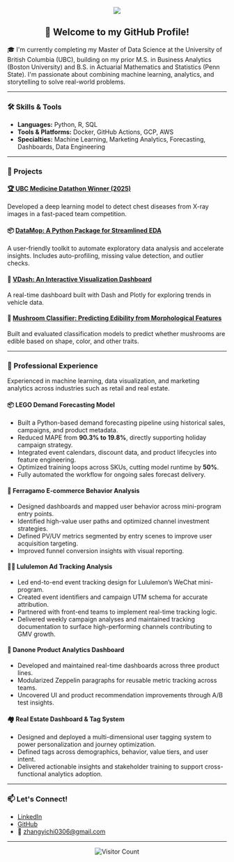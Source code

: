 <!-- Profile Header -->
<p align="center">
  <img src="https://capsule-render.vercel.app/api?text=Hi%20I'm%20Essie%20Zhang!&animation=fadeIn&type=waving&color=gradient&height=100"/>
</p>

<!-- Introduction -->
<h2 align="center">👋 Welcome to my GitHub Profile!</h2>

🎓 I'm currently completing my Master of Data Science at the University of British Columbia (UBC), building on my prior M.S. in Business Analytics (Boston University) and B.S. in Actuarial Mathematics and Statistics (Penn State). I'm passionate about combining machine learning, analytics, and storytelling to solve real-world problems.


---

<!-- Skills -->
### 🛠️ Skills & Tools

- **Languages:** Python, R, SQL
- **Tools & Platforms:** Docker, GitHub Actions, GCP, AWS
- **Specialties:** Machine Learning, Marketing Analytics, Forecasting, Dashboards, Data Engineering

---

<!-- Projects -->
### 🚀 Projects

#### [🏆 UBC Medicine Datathon Winner (2025)](https://github.com/y1chi-z/datathon_team6)
Developed a deep learning model to detect chest diseases from X-ray images in a fast-paced team competition.

#### 📦 [DataMop: A Python Package for Streamlined EDA](https://github.com/y1chi-z/DataMop_package_group14)
A user-friendly toolkit to automate exploratory data analysis and accelerate insights. Includes auto-profiling, missing value detection, and outlier checks.

#### 🚗 [VDash: An Interactive Visualization Dashboard](https://github.com/y1chi-z/DSCI-532_2025_4_vdash)
A real-time dashboard built with Dash and Plotly for exploring trends in vehicle data.

#### 🍄 [Mushroom Classifier: Predicting Edibility from Morphological Features](https://github.com/y1chi-z/mushroom_classifier)
Built and evaluated classification models to predict whether mushrooms are edible based on shape, color, and other traits.

---

<!-- Experience -->
### 💼 Professional Experience
Experienced in machine learning, data visualization, and marketing analytics across industries such as retail and real estate.

#### 📦 LEGO Demand Forecasting Model
- Built a Python-based demand forecasting pipeline using historical sales, campaigns, and product metadata.
- Reduced MAPE from **90.3% to 19.8%**, directly supporting holiday campaign strategy.
- Integrated event calendars, discount data, and product lifecycles into feature engineering.
- Optimized training loops across SKUs, cutting model runtime by **50%**.
- Fully automated the workflow for ongoing sales forecast delivery.

#### 👜 Ferragamo E-commerce Behavior Analysis
- Designed dashboards and mapped user behavior across mini-program entry points.
- Identified high-value user paths and optimized channel investment strategies.
- Defined PV/UV metrics segmented by entry scenes to improve user acquisition targeting.
- Improved funnel conversion insights with visual reporting.

#### 🧘‍♀️ Lululemon Ad Tracking Analysis
- Led end-to-end event tracking design for Lululemon’s WeChat mini-program.
- Created event identifiers and campaign UTM schema for accurate attribution.
- Partnered with front-end teams to implement real-time tracking logic.
- Delivered weekly campaign analyses and maintained tracking documentation to surface high-performing channels contributing to GMV growth.

#### 🍼 Danone Product Analytics Dashboard
- Developed and maintained real-time dashboards across three product lines.
- Modularized Zeppelin paragraphs for reusable metric tracking across teams.
- Uncovered UI and product recommendation improvements through A/B test insights.

#### 🏘️ Real Estate Dashboard & Tag System
- Designed and deployed a multi-dimensional user tagging system to power personalization and journey optimization.
- Defined tags across demographics, behavior, value tiers, and user intent.
- Delivered actionable insights and stakeholder training to support cross-functional analytics adoption.
---

<!-- Contact -->
### 📫 Let's Connect!

- [LinkedIn](https://www.linkedin.com/in/yichi-z/)
- [GitHub](https://github.com/y1chi-z)
- 📧 zhangyichi0306@gmail.com

---

<!-- Visitor Count -->
<p align="center">
  <img src="https://komarev.com/ghpvc/?username=y1chi-z&style=flat-square" alt="Visitor Count" />
</p>